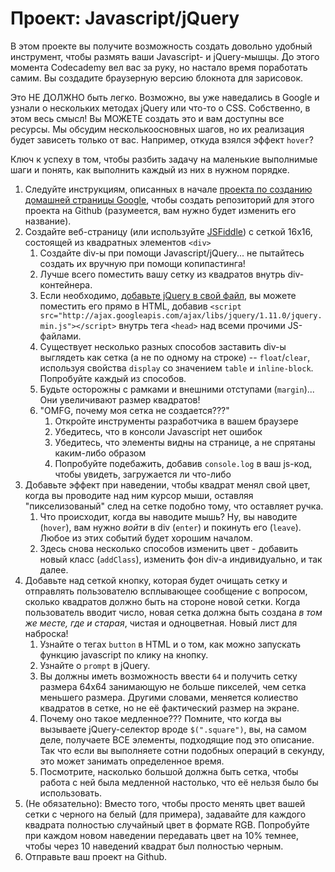 # Проект: Javascript/jQuery

<!-- *Estimated Time: 2-4 hrs* -->

В этом проекте вы получите возможность создать довольно удобный инструмент, чтобы размять ваши Javascript- и jQuery-мышцы. До этого момента Codecademy вел вас за руку, но настало время поработать самим. Вы создадите браузерную версию блокнота для зарисовок.

Это НЕ ДОЛЖНО быть легко. Возможно, вы уже наведались в Google и узнали о нескольких методах jQuery или что-то о CSS. Собственно, в этом весь смысл! Вы МОЖЕТЕ создать это и вам доступны все ресурсы. Мы обсудим несколькоосновных шагов, но их реализация будет зависеть только от вас. Например, откуда взялся эффект `hover`?

Ключ к успеху в том, чтобы разбить задачу на маленькие выполнимые шаги и понять, как выполнить каждый из них в нужном порядке.

1. Следуйте инструкциям, описанных в начале [проекта по созданию домашней страницы Google](/web-development-101/html-css), чтобы создать репозиторий для этого проекта на Github (разумеется, вам нужно будет изменить его название).
1. Создайте веб-страницу (или используйте [JSFiddle](http://jsfiddle.net/)) с сеткой 16x16, состоящей из квадратных элементов `<div>`
    1. Создайте div-ы при помощи Javascript/jQuery... не пытайтесь создать их вручную при помощи копипастинга!
    2. Лучше всего поместить вашу сетку из квадратов внутрь div-контейнера.
    2. Если необходимо, [добавьте jQuery в свой файл](http://www.w3schools.com/jquery/jquery_install.asp), вы можете поместить его прямо в HTML, добавив `<script src="http://ajax.googleapis.com/ajax/libs/jquery/1.11.0/jquery.min.js"></script>` внутрь тега `<head>` над всеми прочими JS-файлами.
    1. Существует несколько разных способов заставить div-ы выглядеть как сетка (а не по одному на строке) -- `float`/`clear`, используя свойства `display` со значением `table` и `inline-block`. Попробуйте каждый из способов.
    2. Будьте осторожны с рамками и внешними отступами (`margin`)... Они увеличивают размер квадратов!
    3. "OMFG, почему моя сетка не создается???"
        1. Откройте инструменты разработчика в вашем браузере
        2. Убедитесь, что в консоли Javascript нет ошибок
        3. Убедитесь, что элементы видны на странице, а не спрятаны каким-либо образом
        4. Попробуйте подебажить, добавив `console.log` в ваш js-код, чтобы увидеть, загружается ли что-либо
2. Добавьте эффект при наведении, чтобы квадрат менял свой цвет, когда вы проводите над ним курсор мыши, оставляя "пикселизованый" след на сетке подобно тому, что оставляет ручка.
    1. Что происходит, когда вы наводите мышь? Ну, вы наводите (`hover`), вам нужно *войти* в div (`enter`) и покинуть его (`leave`). Любое из этих событий будет хорошим началом.
    1. Здесь снова несколько способов изменить цвет - добавить новый класс (`addClass`), изменить фон div-a индивидуально, и так далее.
3. Добавьте над сеткой кнопку, которая будет очищать сетку и отправлять пользователю всплывающее сообщение с вопросом, сколько квадратов должно быть на стороне новой сетки. Когда пользователь вводит число, новая сетка должна быть создана *в том же месте, где и старая*, чистая и одноцветная. Новый лист для наброска!
    1. Узнайте о тегах `button` в HTML и о том, как можно запускать функцию javascript по клику на кнопку.
    2. Узнайте о `prompt` в jQuery.
    3. Вы должны иметь возможность ввести `64` и получить сетку размера 64х64 занимающую не больше пикселей, чем сетка меньшего размера. Другими словами, меняется колиество квадратов в сетке, но не её фактический размер на экране.
    4. Почему оно такое медленное??? Помните, что когда вы вызываете jQuery-селектор вроде `$(".square")`, вы, на самом деле, получаете ВСЕ элементы, подходящие под это описание. Так что если вы выполняете сотни подобных операций в секунду, это может занимать определенное время.
    5. Посмотрите, насколько большой должна быть сетка, чтобы работа с ней была медленной настолько, что её нельзя было бы использовать.
4. (Не обязательно): Вместо того, чтобы просто менять цвет вашей сетки с черного на белый (для примера), задавайте для каждого квадрата полностью случайный цвет в формате RGB. Попробуйте при каждом новом наведении передавать цвет на 10% темнее, чтобы через 10 наведений квадрат был полностью черным.
5. Отправьте ваш проект на Github.
